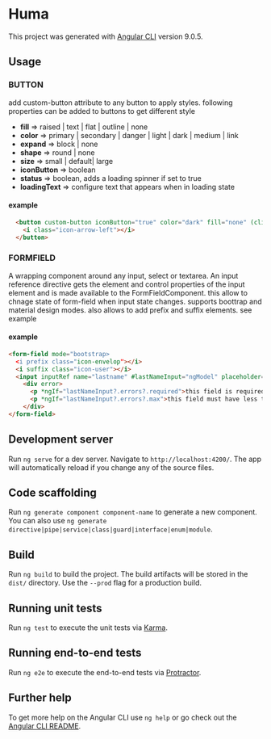 # Huma

This project was generated with [Angular CLI](https://github.com/angular/angular-cli) version 9.0.5.

## Usage

### BUTTON

add custom-button attribute to any button to apply styles.
following properties can be added to buttons to get different style

- **fill** => raised | text | flat | outline | none
- **color** => primary | secondary | danger | light | dark | medium | link
- **expand** => block | none
- **shape** => round | none
- **size** => small | default| large
- **iconButton** => boolean
- **status** => boolean, adds a loading spinner if set to true
- **loadingText** => configure text that appears when in loading state

#### example

```html
  <button custom-button iconButton="true" color="dark" fill="none" (click)="sidenav.classList.toggle('open')">
    <i class="icon-arrow-left"></i>
  </button>
```

### FORMFIELD

A wrapping component around any input, select or textarea. An input reference directive gets the element and control properties of the input element and is made available to the FormFieldComponent. this allow to chnage state of form-field when input state changes. supports boottrap and material design modes.
also allows to add prefix and suffix elements. see example

#### example

```html
<form-field mode="bootstrap>
  <i prefix class="icon-envelop"></i>
  <i suffix class="icon-user"></i>
  <input inputRef name="lastname" #lastNameInput="ngModel" placeholder="Email" [(ngModel)]="email" required email />
    <div error>
      <p *ngIf="lastNameInput?.errors?.required">this field is required</p>
      <p *ngIf="lastNameInput?.errors?.max">this field must have less than 50 characters</p>
    </div>
</form-field>
```

## Development server

Run `ng serve` for a dev server. Navigate to `http://localhost:4200/`. The app will automatically reload if you change any of the source files.

## Code scaffolding

Run `ng generate component component-name` to generate a new component. You can also use `ng generate directive|pipe|service|class|guard|interface|enum|module`.

## Build

Run `ng build` to build the project. The build artifacts will be stored in the `dist/` directory. Use the `--prod` flag for a production build.

## Running unit tests

Run `ng test` to execute the unit tests via [Karma](https://karma-runner.github.io).

## Running end-to-end tests

Run `ng e2e` to execute the end-to-end tests via [Protractor](http://www.protractortest.org/).

## Further help

To get more help on the Angular CLI use `ng help` or go check out the [Angular CLI README](https://github.com/angular/angular-cli/blob/master/README.md).
